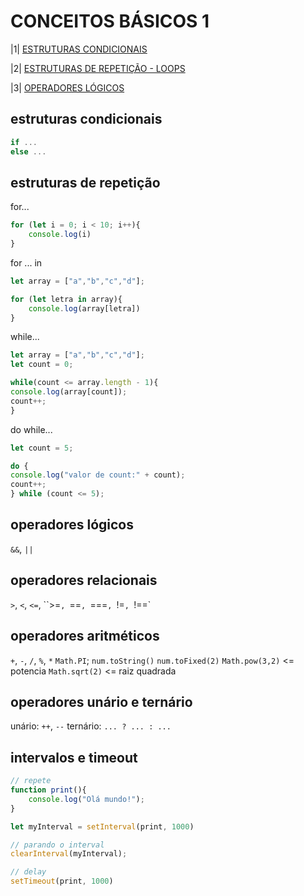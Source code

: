 # CONCEITOS BÁSICOS 1

|1| [ESTRUTURAS CONDICIONAIS](#estruturas-condicionais)

|2| [ESTRUTURAS DE REPETIÇÃO - LOOPS](#estruturas-de-repetição)

|3| [OPERADORES LÓGICOS](#operadores-lógicos)



## estruturas condicionais

```javascript
if ...
else ...
```

## estruturas de repetição

for...
```javascript
for (let i = 0; i < 10; i++){
    console.log(i)
}
```

for ... in
```javascript
let array = ["a","b","c","d"];

for (let letra in array){
    console.log(array[letra])
}
```

while...
```javascript
let array = ["a","b","c","d"];
let count = 0;

while(count <= array.length - 1){
console.log(array[count]);
count++;
}
```

do while...
```javascript
let count = 5;

do {
console.log("valor de count:" + count);
count++;
} while (count <= 5);
```

## operadores lógicos
`&&`, `||`

## operadores relacionais
`>`, `<`, `<=`, ``>=`, `==`, `===`, `!=`, `!==`

## operadores aritméticos
`+`, `-`, `/`, `%`, `*`
`Math.PI`;
`num.toString()`
`num.toFixed(2)`
`Math.pow(3,2)` <= potencia
`Math.sqrt(2)` <= raiz quadrada

## operadores unário e ternário
unário: `++`, `--`
ternário: `... ? ... : ...`

## intervalos e timeout

```javascript
// repete
function print(){
    console.log("Olá mundo!");
}

let myInterval = setInterval(print, 1000)
```

```javascript
// parando o interval
clearInterval(myInterval);
```

```javascript
// delay
setTimeout(print, 1000)
```